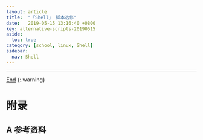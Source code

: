 ```yaml
---
layout: article
title:  "「Shell」 脚本选修"
date:   2019-05-15 13:16:40 +0800
key: alternative-scripts-20190515
aside:
  toc: true
category: [school, linux, Shell]
sidebar:
  nav: Shell
---
```

<span id="head"></span>
<!--more-->




-------------------  
[End](#head)
{:.warning}  


# 附录
## A 参考资料
